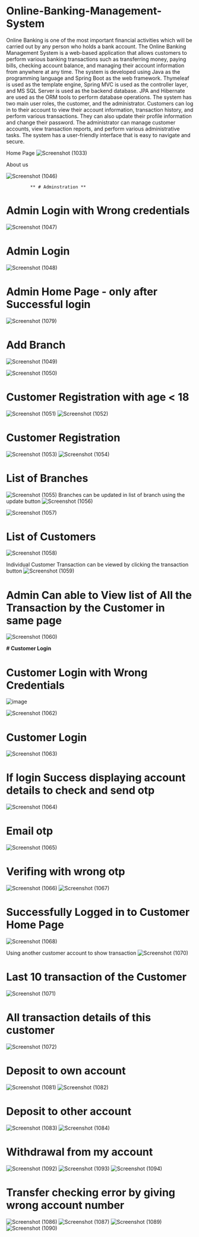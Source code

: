 # Online-Banking-Management-System

Online Banking is one of the most important financial activities which will be carried out by any person who holds a bank account. The Online Banking Management System is a web-based application that allows customers to perform various banking transactions such as transferring money, paying bills, checking account balance, and managing their account information from anywhere at any time. The system is developed using Java as the programming language and Spring Boot as the web framework. Thymeleaf is used as the template engine, Spring MVC is used as the controller layer, and MS SQL Server is used as the backend database. JPA and Hibernate are used as the ORM tools to perform database operations. 
The system has two main user roles, the customer, and the administrator. Customers can log in to their account to view their account information, transaction history, and perform various transactions. They can also update their profile information and change their password. The administrator can manage customer accounts, view transaction reports, and perform various administrative tasks. The system has a user-friendly interface that is easy to navigate and secure.

                      

        
Home Page 
![Screenshot (1033)](https://github.com/priyaskr13/Online-Banking-Management-System/assets/111446466/857271a5-c23a-4e03-bf97-0b341efb6df6)

About us

![Screenshot (1046)](https://github.com/priyaskr13/Online-Banking-Management-System/assets/111446466/5eba88d3-1fb5-4454-bb33-99b666d28e57)

             ** # Adminstration **
# Admin Login with Wrong credentials
![Screenshot (1047)](https://github.com/priyaskr13/Online-Banking-Management-System/assets/111446466/6f6b5eab-1cdb-473a-b4ba-6e83cf55fcb5)

# Admin Login 
![Screenshot (1048)](https://github.com/priyaskr13/Online-Banking-Management-System/assets/111446466/9842b952-3647-4efb-88b1-8c6d61a889fb)

# Admin Home Page - only after Successful login
![Screenshot (1079)](https://github.com/priyaskr13/Online-Banking-Management-System/assets/111446466/dc8ce310-8151-42f8-b676-3926ff2b8d62)

# Add Branch
![Screenshot (1049)](https://github.com/priyaskr13/Online-Banking-Management-System/assets/111446466/689765c8-aa82-4bbf-ac6e-0633b87ca02e)

![Screenshot (1050)](https://github.com/priyaskr13/Online-Banking-Management-System/assets/111446466/7759ea05-010a-43b1-b741-aaee68fd31b4)

# Customer Registration with age < 18
![Screenshot (1051)](https://github.com/priyaskr13/Online-Banking-Management-System/assets/111446466/25ea7ef0-c70c-466e-872f-88daaa83b552)
![Screenshot (1052)](https://github.com/priyaskr13/Online-Banking-Management-System/assets/111446466/5cac74b5-7ee1-44e9-8a0c-d448fb21236c)

# Customer Registration 
![Screenshot (1053)](https://github.com/priyaskr13/Online-Banking-Management-System/assets/111446466/9e50dd52-15a8-4366-9441-3e77fc0cfc2f)
![Screenshot (1054)](https://github.com/priyaskr13/Online-Banking-Management-System/assets/111446466/93813310-54d1-4a21-8f48-b1abefc09394)

# List of Branches
![Screenshot (1055)](https://github.com/priyaskr13/Online-Banking-Management-System/assets/111446466/9f36ad61-d5c3-495d-8372-fe434525a249)
Branches can be updated in list of branch using the update button
![Screenshot (1056)](https://github.com/priyaskr13/Online-Banking-Management-System/assets/111446466/8a0d8d83-1451-4999-a9f3-fc5115f65365)

![Screenshot (1057)](https://github.com/priyaskr13/Online-Banking-Management-System/assets/111446466/2282d75f-4d79-4b7c-bd45-99257e4397ad)

# List of Customers
![Screenshot (1058)](https://github.com/priyaskr13/Online-Banking-Management-System/assets/111446466/3bfbe0f7-8752-4e13-a3fa-f75668160b97)

Individual Customer Transaction can be viewed by clicking the transaction button
![Screenshot (1059)](https://github.com/priyaskr13/Online-Banking-Management-System/assets/111446466/4ee6877c-d133-4f43-b353-a113219682d3)

# Admin Can able to View list of All the Transaction by the Customer in same page
![Screenshot (1060)](https://github.com/priyaskr13/Online-Banking-Management-System/assets/111446466/4cd7467b-fba0-4141-a77d-56bd9ca6953f)


**# Customer Login**
# Customer Login with Wrong Credentials
![image](https://github.com/priyaskr13/Online-Banking-Management-System/assets/111446466/ffa48de0-cc10-4005-a2df-1454d875666e)

![Screenshot (1062)](https://github.com/priyaskr13/Online-Banking-Management-System/assets/111446466/8d239066-6f9d-46de-a829-42f6b5ee917b)

# Customer Login
![Screenshot (1063)](https://github.com/priyaskr13/Online-Banking-Management-System/assets/111446466/998cb9fe-f546-46d9-86e7-e83aa073ec7b)

# If login Success displaying account details to check and send otp
![Screenshot (1064)](https://github.com/priyaskr13/Online-Banking-Management-System/assets/111446466/45c4f7ff-d8ca-4331-bdf8-09ffedf3d047)

# Email otp
![Screenshot (1065)](https://github.com/priyaskr13/Online-Banking-Management-System/assets/111446466/2272d5f5-a101-4fc7-bf42-6245cd45b89e)

# Verifing with wrong otp
![Screenshot (1066)](https://github.com/priyaskr13/Online-Banking-Management-System/assets/111446466/414a53b0-57b9-4dab-93b7-c0ba1924a58d)
![Screenshot (1067)](https://github.com/priyaskr13/Online-Banking-Management-System/assets/111446466/d4db98f5-b438-482b-b928-d9f56f01b3d1)

# Successfully Logged in to Customer Home Page
![Screenshot (1068)](https://github.com/priyaskr13/Online-Banking-Management-System/assets/111446466/e7ba2da7-9b36-4a1a-a691-d3ae46e8913a)

Using another customer account to show transaction
![Screenshot (1070)](https://github.com/priyaskr13/Online-Banking-Management-System/assets/111446466/5914c916-b71a-4f85-a443-4dee4edee031)

# Last 10 transaction of the Customer
![Screenshot (1071)](https://github.com/priyaskr13/Online-Banking-Management-System/assets/111446466/8044c1a0-e963-43cb-b8f8-aa447e82fe44)

# All transaction details of this customer
![Screenshot (1072)](https://github.com/priyaskr13/Online-Banking-Management-System/assets/111446466/c403c1f5-adde-44a2-9efc-388232157582)

# Deposit to own account
![Screenshot (1081)](https://github.com/priyaskr13/Online-Banking-Management-System/assets/111446466/71ed3518-dd0d-4cc2-96fe-6bc20bbf3454)
![Screenshot (1082)](https://github.com/priyaskr13/Online-Banking-Management-System/assets/111446466/63c6fb3c-ebce-4847-bdb8-f28f92f81bce)

# Deposit to other account
![Screenshot (1083)](https://github.com/priyaskr13/Online-Banking-Management-System/assets/111446466/7465b9f1-ddce-4d8b-b664-67f17c3decfa)
![Screenshot (1084)](https://github.com/priyaskr13/Online-Banking-Management-System/assets/111446466/efd5748e-3a1b-4129-bdb3-4811802240ea)

# Withdrawal from my account
![Screenshot (1092)](https://github.com/priyaskr13/Online-Banking-Management-System/assets/111446466/61d51c10-16a8-43a3-9143-28970506068b)
![Screenshot (1093)](https://github.com/priyaskr13/Online-Banking-Management-System/assets/111446466/e3242996-05d6-48ac-999a-fde7b2e5b218)
![Screenshot (1094)](https://github.com/priyaskr13/Online-Banking-Management-System/assets/111446466/25361153-8a84-41c6-99b9-5d100bbbc6e7)

# Transfer checking error by giving wrong account number
![Screenshot (1086)](https://github.com/priyaskr13/Online-Banking-Management-System/assets/111446466/54b72c3f-51be-4fc3-bebf-a7ee09cdac6c)
![Screenshot (1087)](https://github.com/priyaskr13/Online-Banking-Management-System/assets/111446466/0200147b-4a5d-4ea9-a2ec-2274b1c3dcdc)
![Screenshot (1089)](https://github.com/priyaskr13/Online-Banking-Management-System/assets/111446466/27a581c6-ba72-4bc3-be63-c02d0495dda4)
![Screenshot (1090)](https://github.com/priyaskr13/Online-Banking-Management-System/assets/111446466/7142e889-5280-4a94-9998-4e8c9cace63f)







